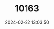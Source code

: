 ---
title: "10163"
category: "Hipposideros stenotis"
draft: false
date: 2024-02-22 13:03:50
languages:
  English: ["Narrow-eared Roundleaf Bat", "Northern Leaf-nosed Bat"]
---